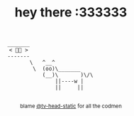 <h1 align="center">hey there :333333</h1>
<pre><p align="center"><code>
 _______                                  
< 🎷🐛 >                                 
 -------                                  
        \   ^__^                          
         \  (oo)\_______                  
            (__)\       )\/\              
                ||----w |                 
                ||     ||                 
</code></p></pre>
<p align=center><sub>blame <a href="https://www.tumblr.com/tv-head-static">@tv-head-static</a> for all the codmen</sub></p>

